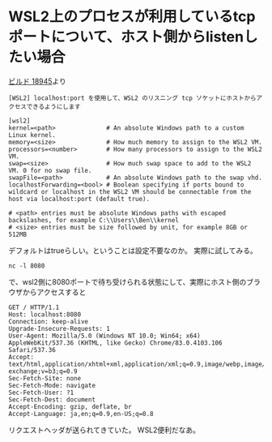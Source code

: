 # WSL2上のプロセスが利用しているtcpポートについて、ホスト側からlistenしたい場合

[ビルド 18945](https://docs.microsoft.com/ja-jp/windows/wsl/release-notes#build-18945)より

```
[WSL2] localhost:port を使用して、WSL2 のリスニング tcp ソケットにホストからアクセスできるようにします
```

```
[wsl2]
kernel=<path>              # An absolute Windows path to a custom Linux kernel.
memory=<size>              # How much memory to assign to the WSL2 VM.
processors=<number>        # How many processors to assign to the WSL2 VM.
swap=<size>                # How much swap space to add to the WSL2 VM. 0 for no swap file.
swapFile=<path>            # An absolute Windows path to the swap vhd.
localhostForwarding=<bool> # Boolean specifying if ports bound to wildcard or localhost in the WSL2 VM should be connectable from the host via localhost:port (default true).

# <path> entries must be absolute Windows paths with escaped backslashes, for example C:\\Users\\Ben\\kernel
# <size> entries must be size followed by unit, for example 8GB or 512MB
```

デフォルトはtrueらしい。ということは設定不要なのか。
実際に試してみる。


```
nc -l 8080
```

で、wsl2側に8080ポートで待ち受けられる状態にして、実際にホスト側のブラウザからアクセスすると

```
GET / HTTP/1.1
Host: localhost:8080
Connection: keep-alive
Upgrade-Insecure-Requests: 1
User-Agent: Mozilla/5.0 (Windows NT 10.0; Win64; x64) AppleWebKit/537.36 (KHTML, like Gecko) Chrome/83.0.4103.106 Safari/537.36
Accept: text/html,application/xhtml+xml,application/xml;q=0.9,image/webp,image/apng,*/*;q=0.8,application/signed-exchange;v=b3;q=0.9
Sec-Fetch-Site: none
Sec-Fetch-Mode: navigate
Sec-Fetch-User: ?1
Sec-Fetch-Dest: document
Accept-Encoding: gzip, deflate, br
Accept-Language: ja,en;q=0.9,en-US;q=0.8
```

リクエストヘッダが送られてきていた。
WSL2便利だなあ。
